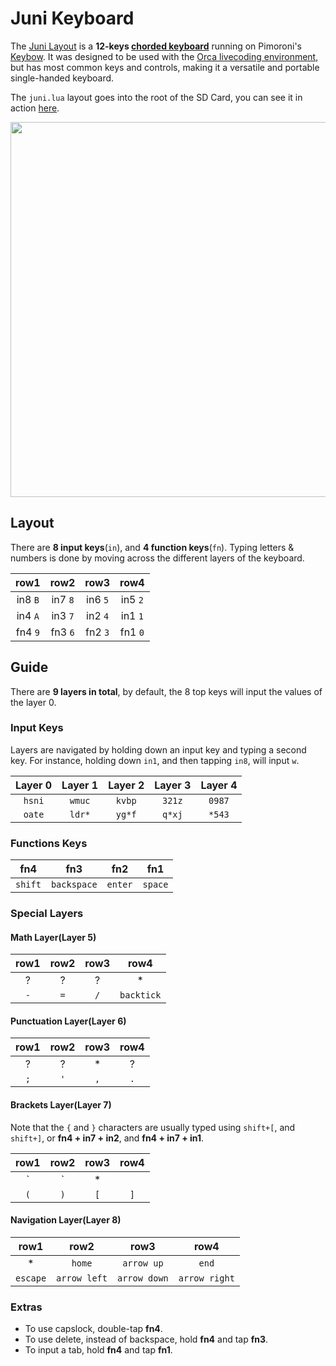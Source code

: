 # Juni Keyboard

The [Juni Layout](http://wiki.xxiivv.com/Juni) is a **12-keys [chorded keyboard](https://en.wikipedia.org/wiki/Chorded_keyboard)** running on Pimoroni's [Keybow](https://learn.pimoroni.com/keybow). It was designed to be used with the [Orca livecoding environment](http://github.com/hundredrabbits/Orca/), but has most common keys and controls, making it a versatile and portable single-handed keyboard.

The `juni.lua` layout goes into the root of the SD Card, you can see it in action [here](https://twitter.com/neauoire/status/1112617902270607360).

<img src='https://wiki.xxiivv.com/media/diary/593.jpg' width='600'/>

## Layout

There are **8 input keys**(`in`), and **4 function keys**(`fn`). Typing letters & numbers is done by moving across the different layers of the keyboard. 

| row1    | row2    | row3    | row4    |
| :-:     | :-:     | :-:     | :-:     |
| in8 `B` | in7 `8` | in6 `5` | in5 `2` |
| in4 `A` | in3 `7` | in2 `4` | in1 `1` |
| fn4 `9` | fn3 `6` | fn2 `3` | fn1 `0` |

## Guide

There are **9 layers in total**, by default, the 8 top keys will input the values of the layer 0.

### Input Keys

Layers are navigated by holding down an input key and typing a second key. For instance, holding down `in1`, and then tapping `in8`, will input `w`. 

| Layer 0 | Layer 1 | Layer 2 | Layer 3 | Layer 4 |
| :-:     | :-:     | :-:     | :-:     | :-:     |
| `hsni`  | `wmuc`  | `kvbp`  | `321z`  | `0987`  |
| `oate`  | `ldr*`  | `yg*f`  | `q*xj`  | `*543`  |

### Functions Keys

| **fn4** | **fn3**     | **fn2** | **fn1** |
| :-:     | :-:         | :-:     | :-:     |
| `shift` | `backspace` | `enter` | `space` |

### Special Layers

#### Math Layer(Layer 5)

| row1 | row2 | row3 | row4       |
| :-:  | :-:  | :-:  | :-:        |
| ?    | ?    | ?    | *          |
| `-`  | `=`  | `/`  | `backtick` |

#### Punctuation Layer(Layer 6)

| row1 | row2 | row3 | row4 |
| :-:  | :-:  | :-:  | :-:  |
| ?    | ?    | *    | ?    |
| `;`  | `'`  | `,`  | `.`  |

#### Brackets Layer(Layer 7)

Note that the `{` and `}` characters are usually typed using `shift+[`, and `shift+]`, or **fn4 + in7 + in2**, and **fn4 + in7 + in1**.

| row1 | row2 | row3 | row4 |
| :-:  | :-:  | :-:  | :-:  |
| `|`  | *    |      |      |
| `(`  | `)`  | `[`  | `]`  |

#### Navigation Layer(Layer 8)

| row1     | row2         | row3         | row4          |
| :-:      | :-:          | :-:          | :-:           |
| *        | `home`       | `arrow up`   | `end`         |
| `escape` | `arrow left` | `arrow down` | `arrow right` |

### Extras

- To use capslock, double-tap **fn4**. 
- To use delete, instead of backspace, hold **fn4** and tap **fn3**.
- To input a tab, hold **fn4** and tap **fn1**.

